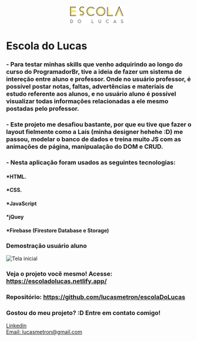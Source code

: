 <div align="center">
  <img src="./assets/images/logoMenor.png" alt="Podcastr logo">
  
</div>

# Escola do Lucas

### - Para testar minhas skills que venho adquirindo ao longo do curso do ProgramadorBr, tive a ideia de fazer um sistema de intereção entre aluno e professor. Onde no usuário professor, é possível postar notas, faltas, advertências e materiais de estudo referente aos alunos, e no usuário aluno é possível visualizar todas informações relacionadas a ele mesmo postadas pelo professor. 
### - Este projeto me desafiou bastante, por que eu tive que fazer o layout fielmente como a Laís (minha designer hehehe :D) me passou, modelar o banco de dados e treina muito JS com as animações de página, manipualação do DOM e CRUD.

### - Nesta aplicação foram usados as seguintes tecnologias:

#### *HTML.
#### *CSS.
#### *JavaScript
#### *jQuey
#### *Firebase (Firestore Database e Storage)


### Demostração usuário aluno
![Tela inicial](./assets/gifs/show2.gif)

### Veja o projeto você mesmo! Acesse: https://escoladolucas.netlify.app/
### Repositório: https://github.com/lucasmetron/escolaDoLucas

### Gostou do meu projeto? :D Entre em contato comigo! 
[Linkedin](https://www.linkedin.com/in/lucas-rosa-058683102/) <br/>
[Email: lucasmetron@gmail.com](mailto:lucasmetron@gmail.com)
